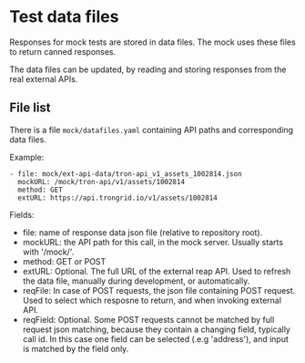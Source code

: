 # Test data files

Responses for mock tests are stored in data files.
The mock uses these files to return canned responses.

The data files can be updated, by reading and storing responses from the real external APIs.

## File list

There is a file `mock/datafiles.yaml` containing API paths and corresponding data files.

Example:

```
- file: mock/ext-api-data/tron-api_v1_assets_1002814.json
  mockURL: /mock/tron-api/v1/assets/1002814
  method: GET
  extURL: https://api.trongrid.io/v1/assets/1002814
```

Fields:

* file: name of response data json file (relative to repository root).
* mockURL: the API path for this call, in the mock server.  Usually starts with '/mock/<service>'.
* method: GET or POST
* extURL: Optional.  The full URL of the external reap API.  Used to refresh the data file, manually during development, or automatically.
* reqFile: In case of POST requests, the json file containing POST request.  Used to select which resposne to return, and when invoking external API.
* reqField: Optional. Some POST requests cannot be matched by full request json matching, because they contain a changing field, typically call id.  In this case one field can be selected (.e.g 'address'), and input is matched by the field only.

